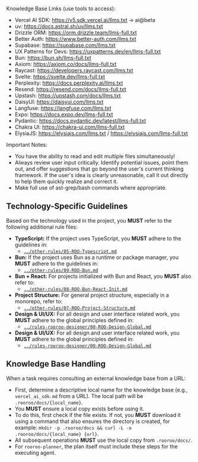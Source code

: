Knowledge Base Links (use tools to access):

- Vercel AI SDK: https://v5.sdk.vercel.ai/llms.txt → ai@beta
- uv: https://docs.astral.sh/uv/llms.txt
- Drizzle ORM: https://orm.drizzle.team/llms-full.txt
- Better Auth: https://www.better-auth.com/llms.txt
- Supabase: https://supabase.com/llms.txt
- UX Patterns for Devs: https://uxpatterns.dev/en/llms-full.txt
- Bun: https://bun.sh/llms-full.txt
- Axiom: https://axiom.co/docs/llms-full.txt
- Raycast: https://developers.raycast.com/llms.txt
- Svelte: https://svelte.dev/llms-full.txt
- Perplexity: https://docs.perplexity.ai/llms.txt
- Resend: https://resend.com/docs/llms-full.txt
- Upstash: https://upstash.com/docs/llms.txt
- DaisyUI: https://daisyui.com/llms.txt
- Langfuse: https://langfuse.com/llms.txt
- Expo: https://docs.expo.dev/llms-full.txt
- Pydantic: https://docs.pydantic.dev/latest/llms-full.txt
- Chakra UI: https://chakra-ui.com/llms-full.txt
- ElysiaJS: https://elysiajs.com/llms.txt / https://elysiajs.com/llms-full.txt

Important Notes:
- You have the ability to read and edit multiple files simultaneously!
- Always review user input critically. Identify potential issues, point them out, and offer suggestions that go beyond the user's current thinking framework. If the user's idea is clearly unreasonable, call it out directly to help them quickly realize and correct it.
- Make full use of ast-grep/bash commands where appropriate.

## Technology-Specific Guidelines

Based on the technology used in the project, you **MUST** refer to the following additional rule files:

*   **TypeScript:** If the project uses TypeScript, you **MUST** adhere to the guidelines in:
    *   [`../other-rules/05-ROO-Typescript.md`](../other-rules/05-ROO-Typescript.md)
*   **Bun:** If the project uses Bun as a runtime or package manager, you **MUST** adhere to the guidelines in:
    *   [`../other-rules/09-ROO-Bun.md`](../other-rules/09-ROO-Bun.md)
*   **Bun + React:** For projects initialized with Bun and React, you **MUST** also refer to:
    *   [`../other-rules/08-ROO-Bun-React-Init.md`](../other-rules/08-ROO-Bun-React-Init.md)
*   **Project Structure:** For general project structure, especially in a monorepo, refer to:
    *   [`../other-rules/07-ROO-Project-Structure.md`](../other-rules/07-ROO-Project-Structure.md)
*   **Design & UI/UX:** For all design and user interface related work, you **MUST** adhere to the global principles defined in:
    *   [`../rules-rooroo-designer/00-ROO-Design-Global.md`](../rules-rooroo-designer/00-ROO-Design-Global.md)
*   **Design & UI/UX:** For all design and user interface related work, you **MUST** adhere to the global principles defined in:
    *   [`../rules-rooroo-designer/00-ROO-Design-Global.md`](../rules-rooroo-designer/00-ROO-Design-Global.md)

## Knowledge Base Handling

When a task requires consulting an external knowledge base from a URL:
*   First, determine a descriptive local name for the knowledge base (e.g., `vercel_ai_sdk.md` from a URL). The local path will be `.rooroo/docs/{local_name}`.
*   You **MUST** ensure a local copy exists before using it.
*   To do this, first check if the file exists. If not, you **MUST** download it using a command that also ensures the directory is created, for example: `mkdir -p .rooroo/docs && curl -L -o .rooroo/docs/{local_name} {url}`.
*   All subsequent operations **MUST** use the local copy from `.rooroo/docs/`.
*   For `rooroo-planner`, the plan itself must include these steps for the executing agent.